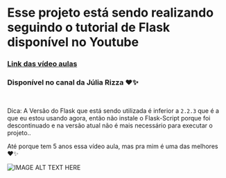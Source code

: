 # Esse projeto está sendo realizando seguindo o tutorial de Flask disponível no Youtube

###  [Link das vídeo aulas ](https://www.youtube.com/playlist?list=PL3BqW_m3m6a05ALSBW02qDXmfDKIip2KX)

### Disponível no canal da Júlia Rizza ❤️✨

<br> 

Dica: A Versão do Flask que está sendo utilizada é inferior a `2.2.3` que é a que eu estou usando agora, então não instale o Flask-Script porque foi descontinuado e na versão atual não é mais necessário para executar o projeto..
 
Até porque tem 5 anos essa vídeo aula, mas pra mim é uma das melhores ❤️✨
 <br> 

![IMAGE ALT TEXT HERE](https://steamusercontent-a.akamaihd.net/ugc/82595628823614964/59CA60267C9EF097829F8B6CFDED0CD489F0ECCE/)
